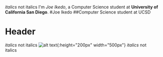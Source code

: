 *italics* not italics 
I'm *Joe Ikedo*, a Computer Science student at **University of California San Diego**.
#Joe Ikedo
##Computer Science student at UCSD
# Header
*italics* not italics 
![alt text]((https://i.imgur.com/b2NfWGM.jpg)){:height="200px" width="500px"}
*italics* not italics 